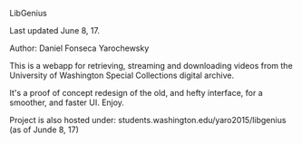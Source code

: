 LibGenius 

Last updated June 8, 17.

Author: Daniel Fonseca Yarochewsky

This is a webapp for retrieving, streaming and downloading videos from the University of Washington Special Collections digital archive.


It's a proof of concept redesign of the old, and hefty interface, for a smoother, and faster UI. Enjoy.

Project is also hosted under: students.washington.edu/yaro2015/libgenius (as of Junde 8, 17) 
